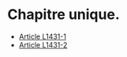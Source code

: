 # Chapitre unique.

* [Article L1431-1](./LEGIARTI000006901483.md)
* [Article L1431-2](./LEGIARTI000006901484.md)
